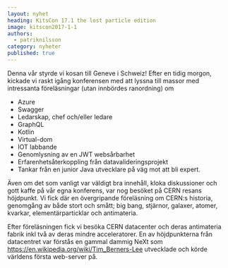 ```yaml
---
layout: nyhet
heading: KitsCon 17.1 the lost particle edition
image: kitscon2017-1-1
authors:
  - patriknilsson
category: nyheter
published: true
---
```


Denna vår styrde vi kosan till Geneve i Schweiz! Efter en tidig morgon, kickade vi raskt igång konferensen med att lyssna till massor med intressanta föreläsningar (utan innbördes ranordning) om
* Azure
* Swagger
* Ledarskap, chef och/eller ledare
* GraphQL
* Kotlin
* Virtual-dom
* IOT labbande
* Genomlysning av en JWT websårbarhet
* Erfarenhetsåterkoppling från datavalideringsprojekt
* Tankar från en junior Java utvecklare på väg mot att bli expert. 

Även om det som vanligt var väldigt bra innehåll, kloka diskussioner och gott kaffe på vår egna konferens, var nog besöket på CERN resans höjdpunkt. Vi fick där en övergripande föreläsning om CERN:s historia, genomgång av både stort och smått; big bang, stjärnor, galaxer, atomer, kvarkar, elementärparticklar och antimateria.

Efter föreläsningen fick vi besöka CERN datacenter och deras antimateria fabrik inkl två av deras mindre acceleratorer. En av höjdpunkterna från datacentret var förstås en gammal dammig NeXt som https://en.wikipedia.org/wiki/Tim_Berners-Lee utvecklade och körde världens första web-server på.

